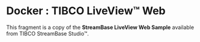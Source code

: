# Docker : TIBCO LiveView&trade; Web

This fragment is a copy of the **StreamBase LiveView Web Sample** available from TIBCO StreamBase Studio&trade;.